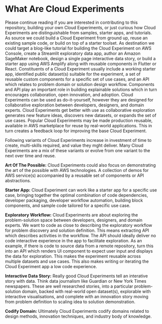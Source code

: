 # What Are Cloud Experiments

Please continue reading if you are interested in contributing to this repository, building your own Cloud Experiments, or just curious how Cloud Experiments are distinguishable from samples, starter apps, and tutorials. As source we could build a Cloud Experiment from ground up, reuse an existing sample code, or build on top of a starter toolset. As destination we could target a blog-like tutorial for building the Cloud Experiment on AWS Console, create a Streamlit exploratory data app, author an Amazon SageMaker notebook, design a single page interactive data story, or build a starter app using AWS Amplify along with reusable components in Flutter or React. Constituents of a Cloud Experiment usually include a working starter app, identified public dataset(s) suitable for the experiment, a set of reusable custom components for a specific set of use cases, and an API which relates to problem domain or solution design workflow. Components and API play an important role in building explainable solutions which in turn encourages collaboration, open innovation, and adoption. Cloud Experiments can be used as do-it-yourself, however they are designed for collaborative exploration between developers, designers, and domain experts. Cloud Experiments get better with use as collaborative exploration generates new feature ideas, discovers new datasets, or expands the set of use cases. Popular Cloud Experiments may be made production reusable, available in AWS marketplace for reuse by real-world applications. This in turn creates a feedback loop for improving the base Cloud Experiment.

Following variants of Cloud Experiments increase in investment of time to create, multi-skills required, and value they mght deliver. Many Cloud Experiments are a mix of these variants or evolve from one variant to the next over time and reuse.

**Art Of The Possible:** Cloud Experiments could also focus on demonstrating the art of the possible with AWS technologies. A collection of demos for AWS service(s) accompanied by a reusable set of components or API abstractions.

**Starter App:** Cloud Experiment can work like a starter app for a specific use case, bringing together the optimal combination of code dependencies, developer packaging, developer workflow automation, building block components, and sample code tailored for a specific use case.

**Exploratory Workflow:** Cloud Experiments are about exploring the problem-solution space between developers, designers, and domain experts. We want to code as close to describing the exploratory workflow for problem discovery and solution definition. This means extracting API which describes activities in the workflow. The API should ideally deliver no code interactive experience in the app to facilitate exploration. As an example, if there is code to source data from a remote repository, turn this into an API which renders UI component to expect user input and displays the data for exploration. This makes the experiment reusable across multiple datasets and use cases. This also makes writing or iterating the Cloud Experiment app a low code experience.

**Interactive Data Story:** Really good Cloud Experiments tell an interative story with data. Think data journalism like Guardian or New York Times newspapers. These are well researched stories, into a particular problem-solution domain, backed with real-world open dataset(s), explorable with interactive visualisations, and complete with an innovation story moving from problem definition to scaling idea to solution demonstration.

**Codify Domain:** Ultimately Cloud Experiments codify domains related to design methods, innovation techniques, and industry body of knowledge.
